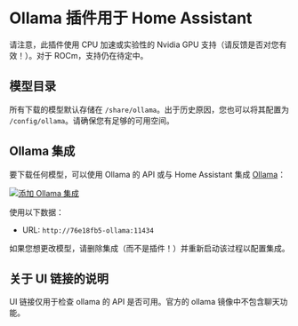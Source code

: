 # Ollama 插件用于 Home Assistant

请注意，此插件使用 CPU 加速或实验性的 Nvidia GPU 支持（请反馈是否对您有效！）。对于 ROCm，支持仍在待定中。

## 模型目录

所有下载的模型默认存储在 `/share/ollama`。出于历史原因，您也可以将其配置为 `/config/ollama`。请确保您有足够的可用空间。

## Ollama 集成

要下载任何模型，可以使用 Ollama 的 API 或与 Home Assistant 集成 [Ollama](https://www.home-assistant.io/integrations/ollama/)：

[![添加 Ollama 集成](https://my.home-assistant.io/badges/brand.svg)](https://my.home-assistant.io/redirect/config_flow_start/?domain=ollama)

使用以下数据：

- URL: `http://76e18fb5-ollama:11434`

如果您想更改模型，请删除集成（而不是插件！）并重新启动该过程以配置集成。

## 关于 UI 链接的说明

UI 链接仅用于检查 ollama 的 API 是否可用。官方的 ollama 镜像中不包含聊天功能。